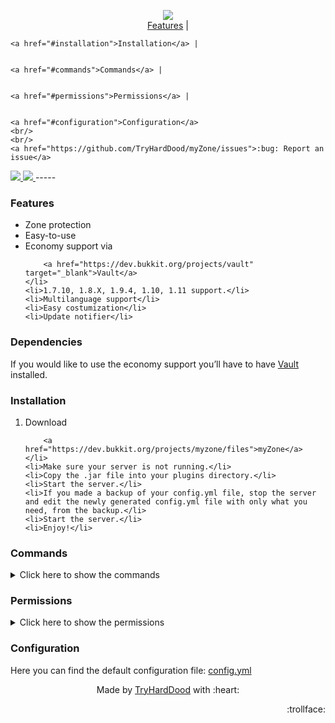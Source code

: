 <p align="center">
	<img src="https://tryharddood.github.io/custom/projects/myzone/img/myzone.png"/>
	<br/>
	<a href="#features">Features</a> |
  
	
	<a href="#installation">Installation</a> |
  
	
	<a href="#commands">Commands</a> |
  
	
	<a href="#permissions">Permissions</a> |
  
	
	<a href="#configuration">Configuration</a>
	<br/>
	<br/>
	<a href="https://github.com/TryHardDood/myZone/issues">:bug: Report an issue</a>
</p>
<a href="https://travis-ci.org/TryHardDood/myZone" target="_blank">
	<img src="https://api.travis-ci.org/TryHardDood/myZone.svg?branch=v1.1"/>
</a>
<a href="https://paypal.me/tryharddood" target="_blank">
	<img src="https://img.shields.io/badge/Donate-PayPal-green.svg"/>
</a>
-----


<h3 id="features">Features</h3>
<ul>
	<li>Zone protection</li>
	<li>Easy-to-use</li>
	<li>Economy support via 
		
		<a href="https://dev.bukkit.org/projects/vault" target="_blank">Vault</a>
	</li>
	<li>1.7.10, 1.8.X, 1.9.4, 1.10, 1.11 support.</li>
	<li>Multilanguage support</li>
	<li>Easy costumization</li>
	<li>Update notifier</li>
</ul>
<h3>Dependencies</h3>

If you would like to use the economy support you’ll have to have [Vault](https://dev.bukkit.org/projects/vault) installed.



<h3 id="installation">Installation</h3>
<ol>
	<li>Download 
		
		<a href="https://dev.bukkit.org/projects/myzone/files">myZone</a>
	</li>
	<li>Make sure your server is not running.</li>
	<li>Copy the .jar file into your plugins directory.</li>
	<li>Start the server.</li>
	<li>If you made a backup of your config.yml file, stop the server and edit the newly generated config.yml file with only what you need, from the backup.</li>
	<li>Start the server.</li>
	<li>Enjoy!</li>
</ol>
<h3 id="commands">Commands</h3>
<details>
	<summary>Click here to show the commands </summary>
	<table>
		<thead>
			<tr>
				<th>Command</th>
				<th>Permission</th>
				<th>Details</th>
			</tr>
		</thead>
		<tbody>
			<tr>
				<td>/zone</td>
				<td>myzone.zone</td>
				<td>Gives access to the gui.</td>
			</tr>
			<tr>
				<td>/zone create &lt;zonename&gt;</td>
				<td>myzone.zone.create</td>
				<td>Gives access to create zones</td>
			</tr>
			<tr>
				<td>/zone delete &lt;zonename&gt;</td>
				<td>myzone.zone.delete myzone.zone.delete.others</td>
				<td>Gives access to delete zones</td>
			</tr>
			<tr>
				<td>/zone flag &lt;zonename&gt; &lt;flag&gt; &lt;value&gt;</td>
				<td>myzone.zone.flag myzone.zone.flag.others myzone.zone.flag.[flag]</td>
				<td>Gives access to manage the zones flags</td>
			</tr>
			<tr>
				<td>/zone members</td>
				<td>myzone.zone.members</td>
				<td>Gives access to manage the zones members</td>
			</tr>
			<tr>
				<td>/zone members &lt;zonename&gt; &lt;add&gt; &lt;player&gt;</td>
				<td>myzone.zone.members.add myzone.zone.members.add.others</td>
				<td>Gives access to add members to zones</td>
			</tr>
			<tr>
				<td>/zone members &lt;zonename&gt; &lt;remove&gt; &lt;player&gt;</td>
				<td>myzone.zone.members.remove myzone.zone.members.remove.others</td>
				<td>Gives access to remove members to zones</td>
			</tr>
			<tr>
				<td>/zone owners</td>
				<td>myzone.zone.owners</td>
				<td>Gives access to manage the zones owners</td>
			</tr>
			<tr>
				<td>/zone owners &lt;zonename&gt; &lt;add&gt; &lt;player&gt;</td>
				<td>myzone.zone.owners.add myzone.zone.owners.add.others</td>
				<td>Gives access to add owners to zones</td>
			</tr>
			<tr>
				<td>/zone owners &lt;zonename&gt; &lt;remove&gt; &lt;player&gt;</td>
				<td>myzone.zone.owners.remove myzone.zone.owners.remove.others</td>
				<td>Gives access to remove owners to zones</td>
			</tr>
			<tr>
				<td>/zone expand &lt;zone&gt; &lt;size&gt; &lt;up|down|north|east|south|west&gt;</td>
				<td>myzone.zone.expand myzone.zone.expand.others</td>
				<td>Gives access to expand zones.</td>
			</tr>
			<tr>
				<td>/zone info &lt;zone&gt;</td>
				<td>myzone.zone.info</td>
				<td>Gives access to view the zones information.</td>
			</tr>
			<tr>
				<td>/zone setpos &lt;1|2&gt;</td>
				<td>myzone.zone.setpos</td>
				<td>Gives access to set the positions of a zone.</td>
			</tr>
			<tr>
				<td>/zone reload</td>
				<td>myzone.reload</td>
				<td>Gives access to reload the configuration.</td>
			</tr>
		</tbody>
	</table>
</details>
<h3 id="permissions">Permissions</h3>
<details>
	<summary>Click here to show the permissions </summary>
	<table>
		<thead>
			<tr>
				<th>Permission</th>
				<th>Details</th>
				<th>Others</th>
			</tr>
		</thead>
		<tbody>
			<tr>
				<td>myzone.zone.selectborder</td>
				<td>Gives access to use the zone selection tool.</td>
				<td>
					<br/>
				</td>
			</tr>
			<tr>
				<td>myzone.zone.checkzone</td>
				<td>Gives access to use the zone checking tool.</td>
				<td>
					<br/>
				</td>
			</tr>
			<tr>
				<td>myzone.permpack.basic</td>
				<td>Gives access to the basics.</td>
				<td>myzone.zone.create myzone.zone.delete myzone.zone.flag myzone.zone.members myzone.zone.members.add myzone.zone.members.remove myzone.zone.selectborder</td>
			</tr>
			<tr>
				<td>myzone.permpack.basicFlags</td>
				<td>Gives access to the basic flags.</td>
				<td>myzone.zone.flag.passthrough myzone.zone.flag.build myzone.zone.flag.mob-damage myzone.zone.flag.entity-item-frame-destroy myzone.zone.flag.entity-painting-destroy myzone.zone.flag.item-drop myzone.zone.flag.creeper-explosion myzone.zone.flag.other-explosion myzone.zone.flag.enderman-grief myzone.zone.flag.enderpearl myzone.zone.flag.enderdragon-block-damage myzone.zone.flag.ghast-fireball myzone.zone.flag.tnt myzone.zone.flag.lighter myzone.zone.flag.lava-fire myzone.zone.flag.chest-access myzone.zone.flag.water-flow myzone.zone.flag.lava-flow myzone.zone.flag.use myzone.zone.flag.vehicle-place myzone.zone.flag.vehicle-destroy myzone.zone.flag.snow-fall myzone.zone.flag.snow-melt myzone.zone.flag.ice-form myzone.zone.flag.ice-melt myzone.zone.flag.entry myzone.zone.flag.greeting myzone.zone.flag.farewell myzone.zone.flag.potion-splash</td>
			</tr>
			<tr>
				<td>myzone.permpack.admin</td>
				<td>Gives access to all of the admin commands.</td>
				<td>myzone.zone.delete.others myzone.zone.flag.others myzone.zone.members.add.others myzone.zone.members.remove.others myzone.zone.info myzone.zone.checkzone myzone.admin myzone.zone.flag.*</td>
			</tr>
		</tbody>
	</table>
</details>
<h3 id="configuration">Configuration</h3>

Here you can find the default configuration file: [config.yml](https://github.com/TryHardDood/myZone/blob/v1.1/src/main/resources/config.yml)


<p align="center">Made by 
	<a href="https://github.com/TryHardDood/" target="_blank">TryHardDood</a> with :heart:
</p>
<p align="right">:trollface:</p>
